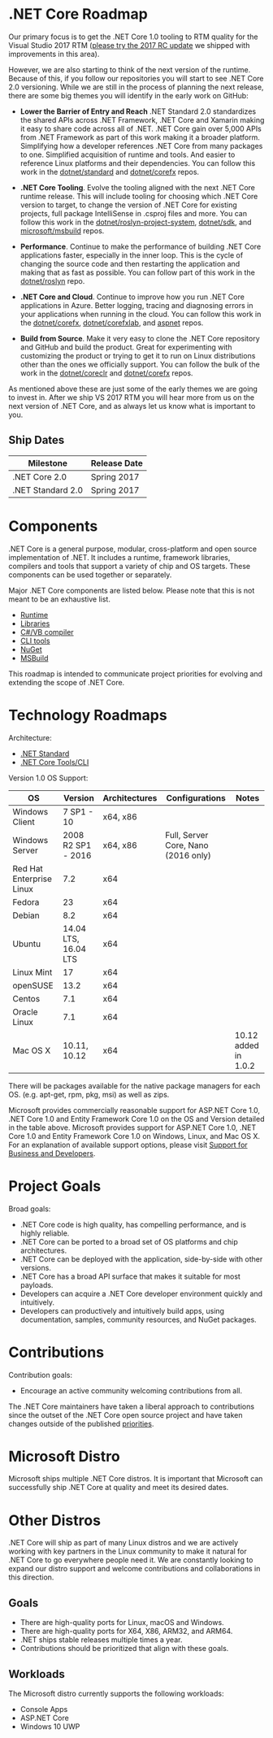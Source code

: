 # .NET Core Roadmap

Our primary focus is to get the .NET Core 1.0 tooling to RTM quality for the
Visual Studio 2017 RTM ([please try the 2017 RC update][vs2017-rc] we shipped
with improvements in this area).

However, we are also starting to think of the next version of the runtime.
Because of this, if you follow our repositories you will start to see .NET Core
2.0 versioning. While we are still in the process of planning the next release,
there are some big themes you will identify in the early work on GitHub:

[vs2017-rc]: https://blogs.msdn.microsoft.com/dotnet/2016/12/12/updating-visual-studio-2017-rc-net-core-tooling-improvements/

* **Lower the Barrier of Entry and Reach** .NET Standard 2.0 standardizes the
  shared APIs across .NET Framework, .NET Core and Xamarin making it easy to
  share code across all of .NET. .NET Core gain over 5,000 APIs from .NET
  Framework as part of this work making it a broader platform. Simplifying how a
  developer references .NET Core from many packages to one. Simplified
  acquisition of runtime and tools. And easier to reference Linux platforms and
  their dependencies. You can follow this work in the
  [dotnet/standard](https://github.com/dotnet/standard) and
  [dotnet/corefx](https://github.com/dotnet/corefx) repos.

* **.NET Core Tooling**. Evolve the tooling aligned with the next .NET Core
  runtime release. This will include tooling for choosing which .NET Core
  version to target, to change the version of .NET Core for existing projects,
  full package IntelliSense in .csproj files and more. You can follow this work
  in the
  [dotnet/roslyn-project-system](https://github.com/dotnet/roslyn-project-system),
  [dotnet/sdk](https://github.com/dotnet/sdk), and
  [microsoft/msbuild](https://github.com/microsoft/msbuild) repos.

* **Performance**. Continue to make the performance of building .NET Core
  applications faster, especially in the inner loop. This is the cycle of
  changing the source code and then restarting the application and making that
  as fast as possible. You can follow part of this work in the
  [dotnet/roslyn](https://github.com/dotnet/standard) repo.

* **.NET Core and Cloud**. Continue to improve how you run .NET Core
  applications in Azure. Better logging, tracing and diagnosing errors in your
  applications when running in the cloud. You can follow this work in the
  [dotnet/corefx](https://github.com/dotnet/corefx),
  [dotnet/corefxlab](https://github.com/dotnet/corefxlab/blob/master/docs/roadmap.md),
  and
  [aspnet](https://github.com/aspnet) repos.

* **Build from Source**. Make it very easy to clone the .NET Core repository and
  GitHub and build the product. Great for experimenting with customizing the
  product or trying to get it to run on Linux distributions other than the ones
  we officially support. You can follow the bulk of the work in the
  [dotnet/coreclr](https://github.com/dotnet/coreclr) and
  [dotnet/corefx](https://github.com/dotnet/corefx) repos.

As mentioned above these are just some of the early themes we are going to
invest in. After we ship VS 2017 RTM you will hear more from us on the next
version of .NET Core, and as always let us know what is important to you.

## Ship Dates

| Milestone         | Release Date |
|-------------------|--------------|
| .NET Core 2.0     | Spring 2017  |
| .NET Standard 2.0 | Spring 2017  |

# Components

.NET Core is a general purpose, modular, cross-platform and open source
implementation of .NET. It includes a runtime, framework libraries, compilers
and tools that support a variety of chip and OS targets. These components can be
used together or separately.

Major .NET Core components are listed below. Please note that this is not meant
to be an exhaustive list.

* [Runtime](https://github.com/dotnet/coreclr)
* [Libraries](https://github.com/dotnet/corefx)
* [C#/VB compiler](https://github.com/dotnet/roslyn)
* [CLI tools](https://github.com/dotnet/cli)
* [NuGet](https://github.com/NuGet/Home)
* [MSBuild](https://github.com/microsoft/msbuild)

This roadmap is intended to communicate project priorities for evolving and
extending the scope of .NET Core.

# Technology Roadmaps

Architecture:

- [.NET Standard](https://github.com/dotnet/standard)
- [.NET Core Tools/CLI](https://docs.microsoft.com/en-us/dotnet/articles/core/tools/index)

Version 1.0 OS Support:

OS                            |Version                        |Architectures|Configurations|Notes
------------------------------|-------------------------------|-------------|--------------|-----
Windows Client                | 7 SP1 - 10                    | x64, x86    |              |
Windows Server                | 2008 R2 SP1 - 2016            | x64, x86    | Full, Server Core, Nano (2016 only) |
Red Hat Enterprise Linux      | 7.2                           | x64         |              |
Fedora                        | 23                            | x64         |              |
Debian                        | 8.2                           | x64         |              |
Ubuntu                        | 14.04 LTS, 16.04 LTS          | x64         |              |
Linux Mint                    | 17                            | x64         |              |
openSUSE                      | 13.2                          | x64         |              |
Centos                        | 7.1                           | x64         |              |
Oracle Linux                  | 7.1                           | x64         |              |
Mac OS X                      | 10.11, 10.12                  | x64         |              | 10.12 added in 1.0.2

There will be packages available for the native package managers for each OS.
(e.g. apt-get, rpm, pkg, msi) as well as zips.

Microsoft provides commercially reasonable support for ASP.NET Core 1.0, .NET
Core 1.0 and Entity Framework Core 1.0 on the OS and Version detailed in the
table above. Microsoft provides support for ASP.NET Core 1.0, .NET Core 1.0 and
Entity Framework Core 1.0 on Windows, Linux, and Mac OS X.  For an explanation
of available support options, please visit [Support for Business and
Developers](https://support.microsoft.com/en-us/gp/contactus81?Audience=Commercial&SegNo=4).

# Project Goals

Broad goals:

* .NET Core code is high quality, has compelling performance, and is highly
  reliable.
* .NET Core can be ported to a broad set of OS platforms and chip architectures.
* .NET Core can be deployed with the application, side-by-side with other
  versions.
* .NET Core has a broad API surface that makes it suitable for most payloads.
* Developers can acquire a .NET Core developer environment quickly and
  intuitively.
* Developers can productively and intuitively build apps, using documentation,
  samples, community resources, and NuGet packages.

# Contributions

Contribution goals:

* Encourage an active community welcoming contributions from all.

The .NET Core maintainers have taken a liberal approach to contributions since
the outset of the .NET Core open source project and have taken changes outside
of the published
[priorities](https://github.com/dotnet/coreclr/blob/master/Documentation/project-docs/project-priorities.md).

# Microsoft Distro

Microsoft ships multiple .NET Core distros. It is important that Microsoft can
successfully ship .NET Core at quality and meet its desired dates.

# Other Distros

.NET Core will ship as part of many Linux distros and we are actively working
with key partners in the Linux community to make it natural for .NET Core to go
everywhere people need it. We are constantly looking to expand our distro
support and welcome contributions and collaborations in this direction.

## Goals

* There are high-quality ports for Linux, macOS and Windows.
* There are high-quality ports for X64, X86, ARM32, and ARM64.
* .NET ships stable releases multiple times a year.
* Contributions should be prioritized that align with these goals.

## Workloads

The Microsoft distro currently supports the following workloads:

* Console Apps
* ASP.NET Core
* Windows 10 UWP
